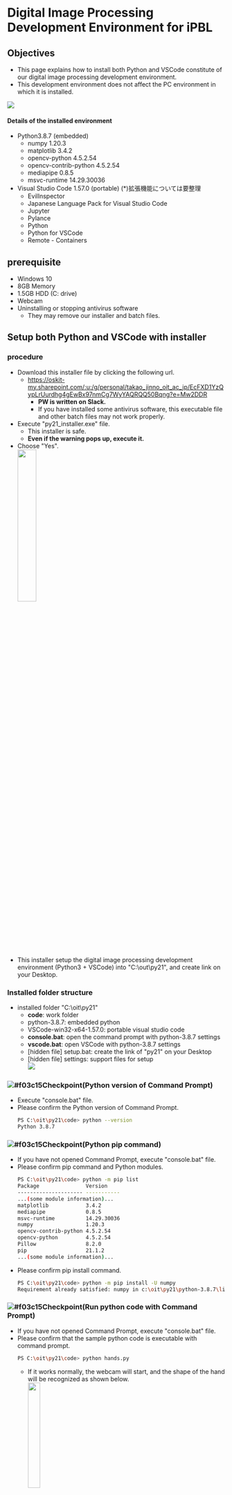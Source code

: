 # Digital Image Processing Development Environment for iPBL

## Objectives
- This page explains how to install both Python and VSCode constitute of our digital image processing development environment.
- This development environment does not affect the PC environment in which it is installed.

<image src="../image/architecture.jpg">

#### Details of the installed environment
- Python3.8.7 (embedded)
  - numpy 1.20.3
  - matplotlib 3.4.2
  - opencv-python 4.5.2.54
  - opencv-contrib-python 4.5.2.54
  - mediapipe 0.8.5
  - msvc-runtime 14.29.30036
- Visual Studio Code 1.57.0 (portable)   (*)拡張機能については要整理
  - EvilInspector
  - Japanese Language Pack for Visual Studio Code
  - Jupyter
  - Pylance
  - Python
  - Python for VSCode
  - Remote - Containers

## prerequisite
- Windows 10
- 8GB Memory
- 1.5GB HDD (C: drive)
- Webcam
- Uninstalling or stopping antivirus software
  - They may remove our installer and batch files.


## Setup both Python and VSCode with installer
### procedure
- Download this installer file by clicking the following url.
  - https://oskit-my.sharepoint.com/:u:/g/personal/takao_jinno_oit_ac_jp/EcFXD1YzQypLrUurdhg4gEwBx97nmCg7WyYAQRQQ50Bqng?e=Mw2DDR
    - **PW is written on Slack.**
    - If you have installed some antivirus software, this executable file and other batch files may not work properly.
- Execute "py21_installer.exe" file.
  - This installer is safe.
  - **Even if the warning pops up, execute it.**
- Choose "Yes".<br>
  <image src="../image/py21_installer.png" width="30%" height="30%">
- This installer setup the digital image processing development environment (Python3 + VSCode) into "C:\out\py21", and create link on your Desktop.

### Installed folder structure
- installed folder "C:\oit\py21"
  - **code**: work folder
  - python-3.8.7: embedded python
  - VSCode-win32-x64-1.57.0:  portable visual studio code
  - **console.bat**:  open the command prompt with python-3.8.7 settings
  - **vscode.bat**: open VSCode with python-3.8.7 settings
  - [hidden file] setup.bat: create the link of "py21" on your Desktop
  - [hidden file] settings:  support files for setup<br>
    <image src="../image/py21_folder.png">

### ![#f03c15](https://via.placeholder.com/15/f03c15/000000?text=+)Checkpoint(Python version of Command Prompt)
- Execute "console.bat" file.
- Please confirm the Python version of Command Prompt.
  ```sh
  PS C:\oit\py21\code> python --version
  Python 3.8.7
  ```

### ![#f03c15](https://via.placeholder.com/15/f03c15/000000?text=+)Checkpoint(Python pip command)
- If you have not opened Command Prompt, execute "console.bat" file.
- Please confirm pip command and Python modules.
  ```sh
  PS C:\oit\py21\code> python -m pip list
  Package               Version
  --------------------- -----------
  ...(some module information)...
  matplotlib            3.4.2
  mediapipe             0.8.5
  msvc-runtime          14.29.30036
  numpy                 1.20.3
  opencv-contrib-python 4.5.2.54
  opencv-python         4.5.2.54
  Pillow                8.2.0
  pip                   21.1.2
  ...(some module information)...
  ```
- Please confirm pip install command.
  ```sh
  PS C:\oit\py21\code> python -m pip install -U numpy
  Requirement already satisfied: numpy in c:\oit\py21\python-3.8.7\lib\site-packages (1.20.3)
  ```

### ![#f03c15](https://via.placeholder.com/15/f03c15/000000?text=+)Checkpoint(Run python code with Command Prompt)
- If you have not opened Command Prompt, execute "console.bat" file.
- Please confirm that the sample python code is executable with command prompt.
  ```sh
  PS C:\oit\py21\code> python hands.py
  ```
  - If it works normally, the webcam will start, and the shape of the hand will be recognized as shown below.<br>
    <image src="../image/hands.png" width="25%" height="25%">

### ![#f03c15](https://via.placeholder.com/15/f03c15/000000?text=+)Checkpoint(EXTENSIONS of VScode)
- Execute "vscode.bat" file.
- If the following message is pop-up, please check "Trust the authors of all files in the parent folder 'py21'" and choose "Yes, I trust the authors".<br>
  <image src="../image/warning_VSCode[first_time].png" width="50%" height="50%">
- Please confirm EXTENSIONS of VSCode
  - Click the following button (EXTENSIONS Tab button).<br>
    <image src="../image/Extensions_button.png" width="5%" height="5%">
  - Please confirm installed EXTENSIONS  (*)拡張機能については要整理
    - EvilInspector
    - Japanese Language Pack for Visual Studio Code
    - Jupyter
    - Pylance
    - Python
    - Python for VSCode
    - Remote - Containers      

### ![#f03c15](https://via.placeholder.com/15/f03c15/000000?text=+)Checkpoint(Python version of VSCode)
- If you have not opened VSCode, execute "vscode.bat" file.
  - If the Terminal of VSCode is not opened, open the New Terminal as follows.
    <image src="../image/vscode_new_terminal.png" width="50%" height="50%"><br>
    <image src="../image/vscode_terminal_path.png" width="50%" height="50%"><br>
  - Please confirm python version of the Terminal of VSCode
    ```sh
    PS C:\oit\py21\code> python --version
    Python 3.8.7
    ```

### ![#f03c15](https://via.placeholder.com/15/f03c15/000000?text=+)Checkpoint(Run python code with VSCode)
- If you have not opened VSCode, execute "vscode.bat" file.
- Please confirm that the sample python code is executable with VSCode.
  - Double click "hands.py" -> Open "hands.py"<br>
    <image src="../image/vscode_sample.png" width="50%" height="50%">
  - If the Terminal of VSCode is not opened, open the New Terminal as follows.
    <image src="../image/vscode_new_terminal.png" width="50%" height="50%">
  - **At this time, make sure that the terminal path matches the parent directory of the Python code which you want to run.**<br>
    <image src="../image/vscode_terminal_path.png" width="50%" height="50%"><br>
    - If necessary, move the directory by the cd command.
  - Execute "hands.py" by clicking the following execution button.<br>
    <image src="../image/vscode_execute_button.png"><br>
  - If it works normally, the webcam will start, and the shape of the hand will be recognized as shown below.<br>
    <image src="../image/hands.png" width="25%" height="25%">
